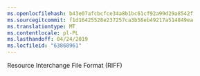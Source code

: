```yaml
---
ms.openlocfilehash: b43e07afcbcfce34a8b1bc61cf92a99d29a8542f
ms.sourcegitcommit: f1d16425528e237257ca3b58eb49217a514849ea
ms.translationtype: MT
ms.contentlocale: pl-PL
ms.lasthandoff: 04/24/2019
ms.locfileid: "63868961"
---
```

Resource Interchange File Format (RIFF)